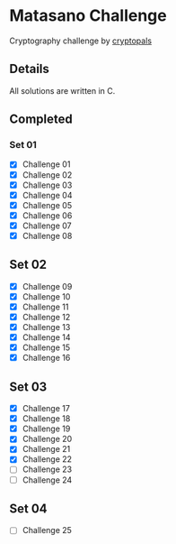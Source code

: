 # Matasano Challenge

Cryptography challenge by [cryptopals](https://cryptopals.com/)

## Details

All solutions are written in C.

## Completed

### Set 01

- [x] Challenge 01
- [x] Challenge 02
- [x] Challenge 03
- [x] Challenge 04
- [x] Challenge 05
- [x] Challenge 06
- [x] Challenge 07
- [x] Challenge 08

## Set 02

- [x] Challenge 09
- [x] Challenge 10
- [x] Challenge 11
- [x] Challenge 12
- [x] Challenge 13
- [x] Challenge 14
- [x] Challenge 15
- [x] Challenge 16

## Set 03

- [x] Challenge 17
- [x] Challenge 18
- [x] Challenge 19
- [x] Challenge 20
- [x] Challenge 21
- [x] Challenge 22
- [ ] Challenge 23
- [ ] Challenge 24

## Set 04

- [ ] Challenge 25
